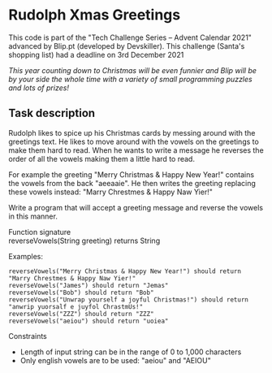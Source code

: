 # Rudolph Xmas Greetings 
This code is part of the "Tech Challenge Series – Advent Calendar 2021" advanced by Blip.pt (developed by Devskiller). This challenge (Santa's shopping list) had a deadline on 3rd December 2021  

*This year counting down to Christmas will be even funnier and Blip will be by your side the whole time with a variety of small programming puzzles and lots of prizes!*

## Task description
Rudolph likes to spice up his Christmas cards by messing around with the greetings text. He likes to move around with the vowels on the greetings to make them hard to read. When he wants to write a message he reverses the order of all the vowels making them a little hard to read.

For example the greeting "Merry Christmas & Happy New Year!" contains the vowels from the back "aeeaaie". He then writes the greeting replacing these vowels instead: "Marry Chrestmes & Happy Naw Yier!"

Write a program that will accept a greeting message and reverse the vowels in this manner.

Function signature  
reverseVowels(String greeting) returns String

Examples:  
```
reverseVowels("Merry Christmas & Happy New Year!") should return "Marry Chrestmes & Happy Naw Yier!"  
reverseVowels("James") should return "Jemas"  
reverseVowels("Bob") should return "Bob"  
reverseVowels("Unwrap yourself a joyful Christmas!") should return "anwrip yuorsalf e juyfol ChrastmUs!"  
reverseVowels("ZZZ") should return "ZZZ"  
reverseVowels("aeiou") should return "uoiea"  
```

Constraints  
- Length of input string can be in the range of 0 to 1,000 characters  
- Only english vowels are to be used: "aeiou" and "AEIOU"
